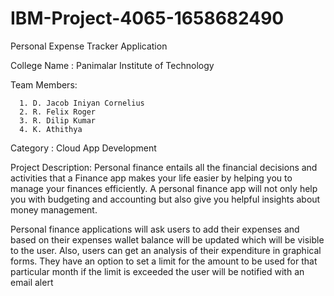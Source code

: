 # IBM-Project-4065-1658682490
Personal Expense Tracker Application

College Name : Panimalar Institute of Technology

Team Members:

      1. D. Jacob Iniyan Cornelius
      2. R. Felix Roger
      3. R. Dilip Kumar
      4. K. Athithya

Category : Cloud App Development

Project Description:
Personal finance entails all the financial decisions and activities that a Finance app makes your life easier by helping you to manage your finances efficiently. A personal finance app will not only help you with budgeting and accounting but also give you helpful insights about money management.

Personal finance applications will ask users to add their expenses and based on their expenses wallet balance will be updated which will be visible to the user. Also, users can get an analysis of their expenditure in graphical forms. They have an option to set a limit for the amount to be used for that particular month if the limit is exceeded the user will be notified with an email alert
